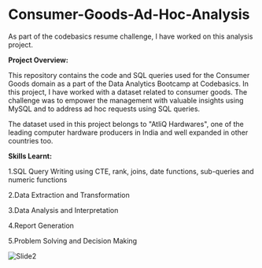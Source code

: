 # Consumer-Goods-Ad-Hoc-Analysis

As part of the codebasics  resume challenge, I have worked on this analysis project. 

**Project Overview:**

This repository contains the code and SQL queries used for the Consumer Goods domain as a part of the Data Analytics Bootcamp at Codebasics. In this project, I have worked with a dataset related to consumer goods. The challenge was to empower the management with valuable insights using MySQL and to address ad hoc requests using SQL queries.  

The dataset used in this project belongs to "AtliQ Hardwares", one of the leading computer hardware producers in India and well expanded in other countries too. 

**Skills Learnt:** 

1.SQL Query Writing using CTE, rank, joins, date functions, sub-queries and numeric functions 

2.Data Extraction and Transformation 

3.Data Analysis and Interpretation 

4.Report Generation 

5.Problem Solving and Decision Making 



![Slide2](https://github.com/SumanSariga/Consumer-Goods-Ad-Hoc-Analysis/assets/32060285/fc7dc9d9-9081-4749-9df3-5c877e674e06)
